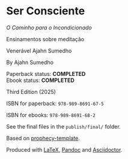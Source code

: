Ser Consciente
==============

*O Caminho para o Incondicionado*

Ensinamentos sobre meditação

Venerável Ajahn Sumedho

By Ajahn Sumedho

Paperback status: **COMPLETED**  
Ebook status: **COMPLETED**

Third Edition (2025)

ISBN for paperback: `978-989-8691-67-5`

ISBN for ebooks: `978-989-8691-68-2`

See the final files in the `publish/final/` folder.

Based on [prophecy-template].

Produced with [LaTeX], [Pandoc] and [Asciidoctor].

[prophecy-template]: https://github.com/profound-labs/prophecy-template

[LaTeX]: http://latex-project.org/

[Pandoc]: http://pandoc.org/

[Asciidoctor]: http://asciidoctor.org/

